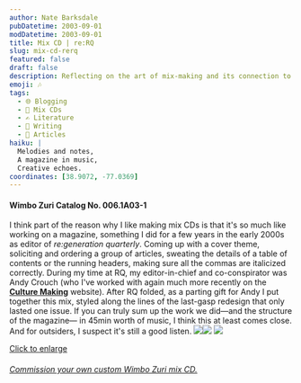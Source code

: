 ```yaml
---
author: Nate Barksdale
pubDatetime: 2003-09-01
modDatetime: 2003-09-01
title: Mix CD | re:RQ
slug: mix-cd-rerq
featured: false
draft: false
description: Reflecting on the art of mix-making and its connection to magazine creation.
emoji: 🎶
tags:
  - 🌐 Blogging
  - 🎵 Mix CDs
  - ✍️ Literature
  - 📝 Writing
  - 📖 Articles
haiku: |
  Melodies and notes,  
  A magazine in music,  
  Creative echoes.
coordinates: [38.9072, -77.0369]
---
```


#### Wimbo Zuri Catalog No. 006.1A03-1

I think part of the reason why I like making mix CDs is that it's so much like working on a magazine, something I did for a few years in the early 2000s as editor of _re:generation quarterly_. Coming up with a cover theme, soliciting and ordering a group of articles, sweating the details of a table of contents or the running headers, making sure all the commas are italicized correctly. During my time at RQ, my editor-in-chief and co-conspirator was Andy Crouch (who I've worked with again much more recently on the [**Culture Making**](http://web.archive.org/web/20240326204250/http://www.culture-making.com/) website). After RQ folded, as a parting gift for Andy I put together this mix, styled along the lines of the last-gasp redesign that only lasted one issue. If you can truly sum up the work we did—and the structure of the magazine— in 45min worth of music, I think this at least comes close. And for outsiders, I suspect it's still a good listen. [![](https://www.natebarksdale.com/wp-content/uploads/portfolio/rerq_260.jpg)](https://www.natebarksdale.com/wp-content/uploads/portfolio/rerq_530.jpg)[![](https://www.natebarksdale.com/wp-content/uploads/portfolio/rerq2_260.jpg)](https://www.natebarksdale.com/wp-content/uploads/portfolio/rerq2_530.jpg) [![](https://www.natebarksdale.com/wp-content/uploads/portfolio/rerq3_530.jpg)](https://www.natebarksdale.com/wp-content/uploads/portfolio/rerq3_530.jpg)

[Click to enlarge](https://www.natebarksdale.com/wp-content/uploads/portfolio/rerq_530.jpg)

###### [Commission your own custom Wimbo Zuri mix CD.](https://www.natebarksdale.com/?p=342)
